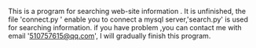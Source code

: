This is a program for searching web-site information . It is unfinished, the file 'connect.py ' enable you to connect a mysql server,'search.py' is used 
for searching information. if you have problem ,you can contact me with email '510757615@qq.com', I will gradually finish this program.